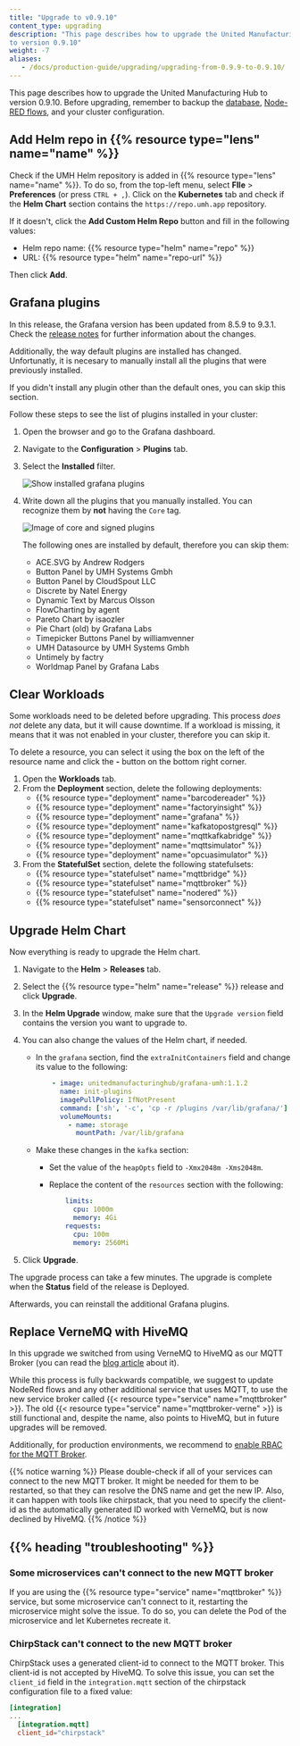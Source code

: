 ```yaml
---
title: "Upgrade to v0.9.10"
content_type: upgrading
description: "This page describes how to upgrade the United Manufacturing Hub
to version 0.9.10"
weight: -7
aliases:
   - /docs/production-guide/upgrading/upgrading-from-0.9.9-to-0.9.10/
---
```


This page describes how to upgrade the United Manufacturing Hub to version
0.9.10. Before upgrading, remember to backup the
[database](/docs/production-guide/backup_recovery/backup-timescale/),
[Node-RED flows](/docs/production-guide/backup_recovery/import-export-node-red/),
and your cluster configuration.

## Add Helm repo in {{% resource type="lens" name="name" %}}

Check if the UMH Helm repository is added in {{% resource type="lens" name="name" %}}.
To do so, from the top-left menu, select **FIle** > **Preferences** (or press `CTRL + ,`).
Click on the **Kubernetes** tab and check if the **Helm Chart** section contains
the `https://repo.umh.app` repository.

If it doesn't, click the **Add Custom Helm Repo** button and fill in the following
values:

- Helm repo name: {{% resource type="helm" name="repo" %}}
- URL: {{% resource type="helm" name="repo-url" %}}

Then click **Add**.

<!-- Add here any steps needed before deleting the deployments and statefulsets -->

## Grafana plugins

In this release, the Grafana version has been updated from 8.5.9 to 9.3.1.
Check the [release notes](https://grafana.com/docs/grafana/latest/whatsnew/) for
further information about the changes.

Additionally, the way default plugins are installed has changed. Unfortunatly,
it is necesary to manually install all the plugins that were previously installed.

If you didn't install any plugin other than the default ones, you can skip this
section.

Follow these steps to see the list of plugins installed in your cluster:

1. Open the browser and go to the Grafana dashboard.
2. Navigate to the **Configuration** > **Plugins** tab.
3. Select the **Installed** filter.

   ![Show installed grafana plugins](/images/production-guide/upgrading/0.9.10/installed.png)

4. Write down all the plugins that you manually installed. You can recognize
   them by **not** having the `Core` tag.

   ![Image of core and signed plugins](/images/production-guide/upgrading/0.9.10/core_signed.png)

   The following ones are installed by default, therefore you can skip them:
    - ACE.SVG by Andrew Rodgers
    - Button Panel by UMH Systems Gmbh
    - Button Panel by CloudSpout LLC
    - Discrete by Natel Energy
    - Dynamic Text by Marcus Olsson
    - FlowCharting by agent
    - Pareto Chart by isaozler
    - Pie Chart (old) by Grafana Labs
    - Timepicker Buttons Panel by williamvenner
    - UMH Datasource by UMH Systems Gmbh
    - Untimely by factry
    - Worldmap Panel by Grafana Labs

## Clear Workloads

Some workloads need to be deleted before upgrading. This process _does not_ delete
any data, but it will cause downtime. If a workload is missing, it means that it
was not enabled in your cluster, therefore you can skip it.

To delete a resource, you can select it using the box on the left of the
resource name and click the **-** button on the bottom right corner.

1. Open the **Workloads** tab.
2. From the **Deployment** section, delete the following deployments:
   - {{% resource type="deployment" name="barcodereader" %}}
   - {{% resource type="deployment" name="factoryinsight" %}}
   - {{% resource type="deployment" name="grafana" %}}
   - {{% resource type="deployment" name="kafkatopostgresql" %}}
   - {{% resource type="deployment" name="mqttkafkabridge" %}}
   - {{% resource type="deployment" name="mqttsimulator" %}}
   - {{% resource type="deployment" name="opcuasimulator" %}}
3. From the **StatefulSet** section, delete the following statefulsets:
   - {{% resource type="statefulset" name="mqttbridge" %}}
   - {{% resource type="statefulset" name="mqttbroker" %}}
   - {{% resource type="statefulset" name="nodered" %}}
   - {{% resource type="statefulset" name="sensorconnect" %}}

<!-- Add here any steps needed before upgrading the Helm Chart -->

## Upgrade Helm Chart

Now everything is ready to upgrade the Helm chart.

1. Navigate to the **Helm** > **Releases** tab.
2. Select the {{% resource type="helm" name="release" %}} release and click
   **Upgrade**.
3. In the **Helm Upgrade** window, make sure that the `Upgrade version` field
   contains the version you want to upgrade to.
4. You can also change the values of the Helm chart, if needed.
   <!-- Add here any changes needed to the values.yaml -->
   - In the `grafana` section, find the `extraInitContainers` field and change
     its value to the following:

     ```yaml
         - image: unitedmanufacturinghub/grafana-umh:1.1.2
           name: init-plugins
           imagePullPolicy: IfNotPresent
           command: ['sh', '-c', 'cp -r /plugins /var/lib/grafana/']
           volumeMounts:
             - name: storage
               mountPath: /var/lib/grafana
     ```

   - Make these changes in the `kafka` section:
     - Set the value of the `heapOpts` field to `-Xmx2048m -Xms2048m`.
     - Replace the content of the `resources` section with the following:

       ```yaml
           limits:
             cpu: 1000m
             memory: 4Gi
           requests:
             cpu: 100m
             memory: 2560Mi
       ```

5. Click **Upgrade**.

The upgrade process can take a few minutes. The upgrade is complete when the
**Status** field of the release is Deployed.

Afterwards, you can reinstall the additional Grafana plugins.

<!-- Add here any steps needed after upgrading the Helm Chart -->

## Replace VerneMQ with HiveMQ

In this upgrade we switched from using VerneMQ to HiveMQ as our MQTT Broker
(you can read the
[blog article](https://www.umh.app/post/comparing-mqtt-brokers-for-the-industrial-iot)
about it).

While this process is fully backwards compatible, we suggest to update NodeRed
flows and any other additional service that uses MQTT, to use the new service
broker called {{< resource type="service" name="mqttbroker" >}}. The old
{{< resource type="service" name="mqttbroker-verne" >}} is still functional and,
despite the name, also points to HiveMQ, but in future upgrades will be removed.

Additionally, for production environments, we recommend to
[enable RBAC for the MQTT Broker](/docs/production-guide/security/hivemq-rbac).

{{% notice warning %}}
Please double-check if all of your services can connect to the new MQTT broker.
It might be needed for them to be restarted, so that they can resolve the DNS
name and get the new IP. Also, it can happen with tools like chirpstack, that you
need to specify the client-id as the automatically generated ID worked with
VerneMQ, but is now declined by HiveMQ.
{{% /notice %}}

## {{% heading "troubleshooting" %}}

### Some microservices can't connect to the new MQTT broker

If you are using the {{% resource type="service" name="mqttbroker" %}} service,
but some microservice can't connect to it, restarting the microservice might
solve the issue. To do so, you can delete the Pod of the microservice and let
Kubernetes recreate it.

### ChirpStack can't connect to the new MQTT broker

ChirpStack uses a generated client-id to connect to the MQTT broker. This
client-id is not accepted by HiveMQ. To solve this issue, you can set the
`client_id` field in the `integration.mqtt` section of the chirpstack configuration
file to a fixed value:

```toml
[integration]
...
  [integration.mqtt]
  client_id="chirpstack"
```
